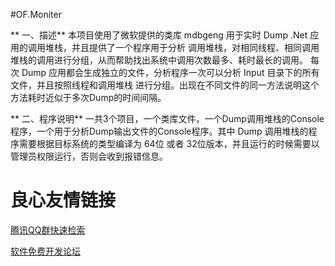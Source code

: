 ﻿#OF.Moniter

**
一、描述**
本项目使用了微软提供的类库 mdbgeng 用于实时 Dump .Net 应用的调用堆栈，并且提供了一个程序用于分析
调用堆栈，对相同线程、相同调用堆栈的调用进行分组，从而帮助找出系统中调用次数最多、耗时最长的调用。
每次 Dump 应用都会生成独立的文件，分析程序一次可以分析 Input 目录下的所有文件，并且按照线程和调用堆栈
进行分组。出现在不同文件的同一方法说明这个方法耗时近似于多次Dump的时间间隔。


**
二、程序说明**
一共3个项目，一个类库文件，一个Dump调用堆栈的Console程序，一个用于分析Dump输出文件的Console程序。其中 Dump 调用堆栈的程序需要根据目标系统的类型编译为 64位 或者 32位版本，并且运行的时候需要以管理员权限运行，否则会收到报错信息。

 # 良心友情链接

[腾讯QQ群快速检索](http://u.720life.cn/s/8cf73f7c)

[软件免费开发论坛](http://u.720life.cn/s/bbb01dc0)